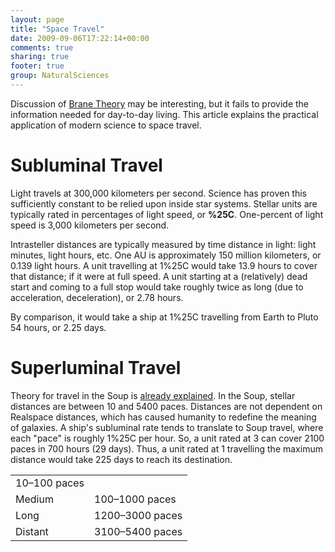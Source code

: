 ```yaml
---
layout: page
title: "Space Travel"
date: 2009-09-06T17:22:14+00:00
comments: true
sharing: true
footer: true
group: NaturalSciences
---
```


Discussion of [Brane Theory](/natural-sciences/brane-theory) may be interesting, but it fails to
provide the information needed for day-to-day living. This article
explains the practical application of modern science to space travel.



Subluminal Travel
=================

Light travels at 300,000 kilometers per second. Science has proven this
sufficiently constant to be relied upon inside star systems. Stellar
units are typically rated in percentages of light speed, or **%25C**.
One-percent of light speed is 3,000 kilometers per second.

Intrasteller distances are typically measured by time distance in light:
light minutes, light hours, etc. One AU is approximately 150 million
kilometers, or 0.139 light hours. A unit travelling at 1%25C would take
13.9 hours to cover that distance; if it were at full speed. A unit
starting at a (relatively) dead start and coming to a full stop would
take roughly twice as long (due to acceleration, deceleration), or 2.78
hours.

By comparison, it would take a ship at 1%25C travelling from Earth to
Pluto 54 hours, or 2.25 days.

Superluminal Travel
===================

Theory for travel in the Soup is [already explained](/natural-sciences/brane-theory).  In
the Soup, stellar distances are between 10 and 5400 paces. Distances
are not dependent on Realspace distances, which has caused humanity to
redefine the meaning of galaxies. A ship's subluminal rate tends to
translate to Soup travel, where each "pace" is roughly 1%25C per hour.
So, a unit rated at 3 can cover 2100 paces in 700 hours (29 days). Thus,
a unit rated at 1 travelling the maximum distance would take 225 days to
reach its destination.


<table class='table'><tr>
  <td>10&ndash;100 paces</td>
</tr>
<tr>
  <td>Medium</td>
  <td>100&ndash;1000 paces</td>
</tr>
<tr>
  <td>Long</td>
  <td>1200&ndash;3000 paces</td>
</tr>
<tr>
  <td>Distant</td>
  <td>3100&ndash;5400 paces</td>
</tr>
</table>



